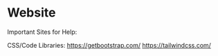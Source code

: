 # Website

Important Sites for Help:

CSS/Code Libraries:
https://getbootstrap.com/
https://tailwindcss.com/
